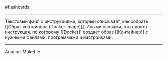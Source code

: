 #flashcards
***
Текстовый файл с инструкциями, который описывает, как собрать [[Образ контейнера (Docker Image)]]. Иными словами, это просто инструкция, по которому [[Docker]] создает образ [[Контейнер]] с нужными файлами, программами и настройками.
***
Аналог: Makefile
<!--SR:!2025-11-06,20,250-->